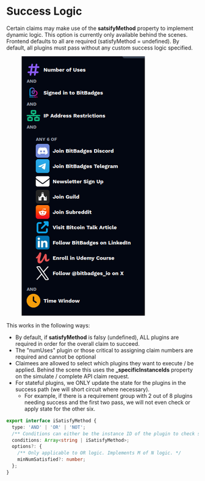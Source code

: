 # Success Logic

Certain claims may make use of the **satsifyMethod** property to implement dynamic logic. This option is currently only available behind the scenes. Frontend defaults to all are required (satisfyMethod = undefined). By default, all plugins must pass without any custom success logic specified.

<figure><img src="../../../.gitbook/assets/image (188).png" alt=""><figcaption></figcaption></figure>

This works in the following ways:

* By default, if  **satisfyMethod** is falsy (undefined), ALL plugins are required in order for the overall claim to succeed.
* The "numUses" plugin or those critical to assigning claim numbers are required and cannot be optional
* Claimees are allowed to select which plugins they want to execute / be applied. Behind the scene this uses the **\_specificInstanceIds** property on the simulate / complete API claim request.
* For stateful plugins, we ONLY update the state for the plugins in the success path (we will short circuit where necessary).
  * For example, if there is a requirement group with 2 out of 8 plugins needing success and the first two pass, we will not even check or apply state for the other six.

```typescript
export interface iSatisfyMethod {
  type: 'AND' | 'OR' | 'NOT';
  /** Conditions can either be the instance ID of the plugin to check success for or another satisfyMethod object. */
  conditions: Array<string | iSatisfyMethod>;
  options?: {
    /** Only applicable to OR logic. Implements M of N logic. */
    minNumSatisfied?: number;
  };
}
```

